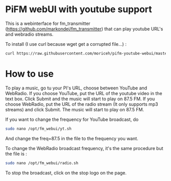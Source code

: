 # PiFM webUI with youtube support
This is a webinterface for fm_transmitter (https://github.com/markondej/fm_transmitter) that can play youtube URL's and webradio streams.

To install (I use curl because wget get a corrupted file...) : 

```sh
curl https://raw.githubusercontent.com/moriceh/pifm-youtube-webui/master/Install.sh > Install.sh && sh Install.sh
```

# How to use

To play a music, go tu your PI's URL, choose between YouTube and WebRadio.
If you choose YouTube, put the URL of the youtube video in the text box. Click Submit and the music will start to play on 87.5 FM.
If you choose WebRadio, put the URL of the radio stream (It only supports mp3 streams) and click Submit. The music will start to play on 87.5 FM.


If you want to change the frequency for YouTube broadcast, do 
```sh
sudo nano /opt/fm_webui/yt.sh
```
And change the freq=87.5 in the file to the frequency you want.

To change the WebRadio broadcast frequency, it's the same procedure but the file is :
```sh
sudo nano /opt/fm_webui/radio.sh
```

To stop the broadcast, click on the stop logo on the page.
